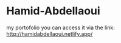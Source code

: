 # Hamid-Abdellaoui
my portofolio you can access it via the link:
http://hamidabdellaoui.netlify.app/


